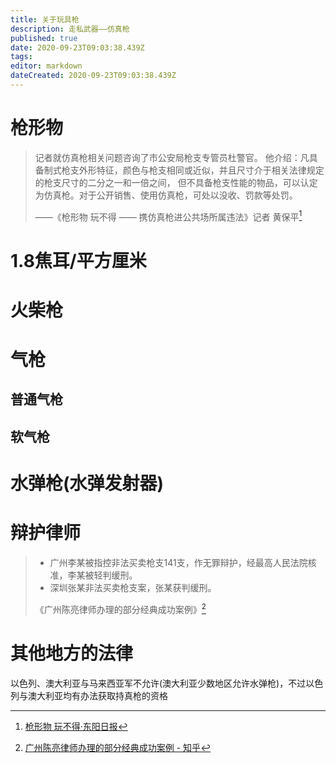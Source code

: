 ```yaml
---
title: 关于玩具枪
description: 走私武器——仿真枪
published: true
date: 2020-09-23T09:03:38.439Z
tags: 
editor: markdown
dateCreated: 2020-09-23T09:03:38.439Z
---
```


# 枪形物

> 记者就仿真枪相关问题咨询了市公安局枪支专管员杜警官。
> 他介绍：凡具备制式枪支外形特征，颜色与枪支相同或近似，并且尺寸介于相关法律规定的枪支尺寸的二分之一和一倍之间，
> 但不具备枪支性能的物品，可以认定为仿真枪。对于公开销售、使用仿真枪，可处以没收、罚款等处罚。
>
> ——《枪形物 玩不得 —— 携仿真枪进公共场所属违法》记者 黄保平[^gun_like]

[^gun_like]: [枪形物 玩不得·东阳日报](https://archive.is/H5afs)

# 1.8焦耳/平方厘米

# 火柴枪

# 气枪

## 普通气枪

## 软气枪

# 水弹枪(水弹发射器)

# 辩护律师

> + 广州李某被指控非法买卖枪支141支，作无罪辩护，经最高人民法院核准，李某被轻判缓刑。
> + 深圳张某非法买卖枪支案，张某获判缓刑。
>
> 《广州陈亮律师办理的部分经典成功案例》[^Bengo]

[^Bengo]: [广州陈亮律师办理的部分经典成功案例 - 知乎](https://archive.is/4hMyn)

# 其他地方的法律

以色列、澳大利亚与马来西亚军不允许(澳大利亚少数地区允许水弹枪)，不过以色列与澳大利亚均有办法获取持真枪的资格